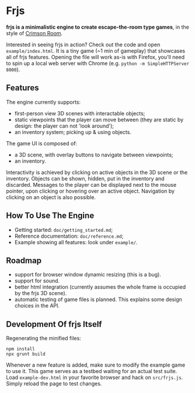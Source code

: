 # Frjs

**frjs is a minimalistic engine to create escape-the-room type games**, in the style
of [Crimson Room](https://escapefan.com/crimson-room/).

Interested in seeing frjs in action? Check out the code and open
`example/index.html`. It is a tiny game (~1 min of gameplay) that showcases all
of frjs features. Opening the file will work as-is with Firefox, you'll need to
spin up a local web server with Chrome (e.g. `python -m SimpleHTTPServer 8000`).


## Features

The engine currently supports:

- first-person view 3D scenes with interactable objects;
- static viewpoints that the player can move between (they are static by
  design: the player can not 'look around');
- an inventory system; picking up & using objects.

The game UI is composed of:

- a 3D scene, with overlay buttons to navigate between viewpoints;
- an inventory.

Interactivity is achieved by clicking on active objects in the 3D scene or the
inventory. Objects can be shown, hidden, put in the inventory and discarded.
Messages to the player can be displayed next to the mouse pointer, upon clicking
or hovering over an active object. Navigation by clicking on an object is also
possible.


## How To Use The Engine

- Getting started: `doc/getting_started.md`;
- Reference documentation: `doc/reference.md`;
- Example showing all features: look under `example/`.


## Roadmap

- support for browser window dynamic resizing (this is a bug).
- support for sound.
- better html integration (currently assumes the whole frame is occupied by the
  frjs 3D scene).
- automatic testing of game files is planned. This explains some design choices
  in the API.


## Development Of frjs Itself

Regenerating the minified files:

    npm install
    npx grunt build

Whenever a new feature is added, make sure to modify the example game to use it.
This game serves as a testbed waiting for an actual test suite. Load
`example-dev.html` in your favorite browser and hack on `src/frjs.js`. Simply
reload the page to test changes.
